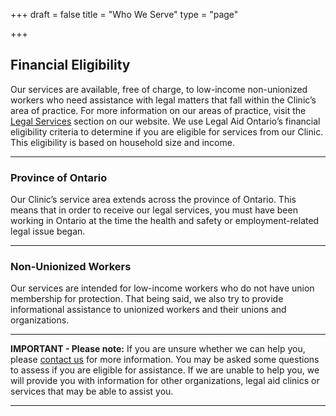 +++
draft = false
title = "Who We Serve"
type = "page"

+++
## **Financial Eligibility**

Our services are available, free of charge, to low-income non-unionized workers who need assistance with legal matters that fall within the Clinic’s area of practice. For more information on our areas of practice, visit the [Legal Services](/features/legal-services/) section on our website. We use Legal Aid Ontario’s financial eligibility criteria to determine if you are eligible for services from our Clinic. This eligibility is based on household size and income.

* * *

### Province of Ontario

Our Clinic’s service area extends across the province of Ontario. This means that in order to receive our legal services, you must have been working in Ontario at the time the health and safety or employment-related legal issue began.

* * *

### Non-Unionized Workers

Our services are intended for low-income workers who do not have union membership for protection. That being said, we also try to provide informational assistance to unionized workers and their unions and organizations.

* * *

**IMPORTANT - Please note:** If you are unsure whether we can help you, please [contact us](/menu/contact/) for more information. You may be asked some questions to assess if you are eligible for assistance. If we are unable to help you, we will provide you with information for other organizations, legal aid clinics or services that may be able to assist you.

* * *